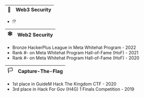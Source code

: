 |🔖|Web3 Security|
|---|---|
- ⁉️

|🕸️|Web2 Security|
|---|---|
- Bronze HackerPlus League in Meta Whitehat Program - 2022
- Rank #- on Meta Whitehat Program Hall-of-Fame (HoF) - 2021
- Rank #- on Meta Whitehat Program Hall-of-Fame (HoF) - 2020

|🏳️|Capture-The-Flag|
|---|---|
- 1st place in GuideM Hack The Kingdom CTF - 2020
- 3rd place in Hack For Gov (H4G) 1 Finals Competition - 2019
